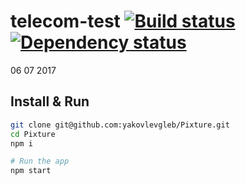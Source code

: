 # telecom-test [![Build status][travis-image]][travis-url] [![Dependency status][dependency-image]][dependency-url]
06 07 2017

## Install & Run
```bash
git clone git@github.com:yakovlevgleb/Pixture.git
cd Pixture
npm i

# Run the app
npm start
```

[travis-image]: https://travis-ci.org/yakovlevgleb/Pixture.svg?branch=master
[travis-url]: https://travis-ci.org/yakovlevgleb/Pixture
[dependency-image]: https://david-dm.org/yakovlevgleb/Pixture.svg?style=flat-square
[dependency-url]: https://david-dm.org/yakovlevgleb/Pixture?type=dev
